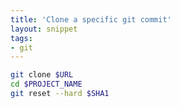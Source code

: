 ```yaml
---
title: 'Clone a specific git commit'
layout: snippet
tags:
- git
---
```

```bash
git clone $URL
cd $PROJECT_NAME
git reset --hard $SHA1
```